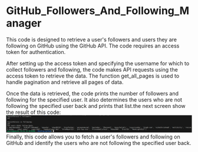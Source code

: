 # GitHub_Followers_And_Following_Manager
This code is designed to retrieve a user's followers and users they are following on GitHub using the GitHub API. The code requires an access token for authentication.

After setting up the access token and specifying the username for which to collect followers and following, the code makes API requests using the access token to retrieve the data. The function get_all_pages is used to handle pagination and retrieve all pages of data.

Once the data is retrieved, the code prints the number of followers and following for the specified user. It also determines the users who are not following the specified user back and prints that list.the next screen show the result of this code:
![](fff.png)
Finally, this code allows you to fetch a user's followers and following on GitHub and identify the users who are not following the specified user back.
